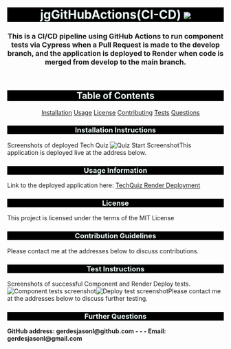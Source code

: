 <!DOCTYPE html>
<html lang="en">
<head>
    <meta charset="UTF-8">
    <meta name="viewport" content="width=device-width, initial-scale=1.0">
</head>
<header>
 <h1 style="background-color: black;text-align: center;color:azure;">  jgGitHubActions(CI-CD)  <img src='https://img.shields.io/badge/License-MIT-yellow.svg'>  </h1>
 <h3 style="text-align: center" id="projDesc">This is a CI/CD pipeline using GitHub Actions to run component tests via Cypress when a Pull Request is made to the develop branch, and the application is deployed to Render when code is merged from develop to the main branch.</h3>
 
</header>
<body>
    <h2 style="background-color: black;text-align: center;color:azure;">Table of Contents</h2>
    <ul id="tableContents" style="text-align: center">
        <a href="#installation">Installation</a>
        <a href="#usage">Usage</a>
        <a href="#license">License</a>
        <a href="#contribGuide">Contributing</a>
        <a href="#tests">Tests</a>
        <a href="#questions">Questions</a>
    </ul>
    <h3 style="background-color: black;text-align: center;color:azure;" id="installation">Installation Instructions</h3>
    <p id="installEntry">Screenshots of deployed Tech Quiz <img title="quizStart" alt="Quiz Start Screenshot" src="/Coursework/jgCi-CD/assets/quizStart.png><img title="quizEnd" alt="Quiz End Screenshot" src="/Coursework/jgCi-CD/assets/quizFinish.png">This application is deployed live at the address below.</p>
    <h3 style="background-color: black;text-align: center;color:azure;" id="usage">Usage Information</h3>
    <p id="usageEntry">Link to the deployed application here: <a href = "https://jgci-cd.onrender.com">TechQuiz Render Deployment</a></p>
    <h3 style="background-color: black;text-align: center;color:azure;" id="license">License</h3>
    <p id="licenseEntry">This project is licensed under the terms of the MIT License</p>
    <h3 style="background-color: black;text-align: center;color:azure;" id="contribGuide">Contribution Guidelines</h3>
    <p id="contribEntry">Please contact me at the addresses below to discuss contributions.</p>
    <h3 style="background-color: black;text-align: center;color:azure;" id="tests">Test Instructions</h3>
    <p id="testsEntry">Screenshots of successful Component and Render Deploy tests. <img title="ComponentTests" alt="Component tests screenshot" src="/Coursework/jgCi-CD/assets/compTests.png"><img title="RenderDeployTests" alt="Deploy test screenshot" src="/Coursework/jgCi-CD/assets/renderDeployTest.png">Please contact me at the addresses below to discuss further testing. </p>
    <h3 style="background-color: black;text-align: center;color:azure;" id="questions">Further Questions</h3>
    <p style="font-weight: bold" id="questionsEntry">GitHub address: gerdesjasonl@github.com - - - Email: gerdesjasonl@gmail.com</p>
</body>
<footer>

</footer>

</html>